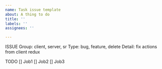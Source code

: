 ```yaml
---
name: Task issue template
about: A thing to do
title: ''
labels: ''
assignees: ''

---
```


ISSUE
Group: client, server, sr
Type: bug, feature, delete
Detail: fix actions from client redux

TODO
[] Job1
[] Job2
[] Job3
